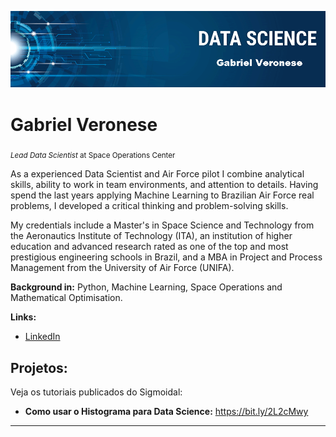 
<p align="center">
  <img src="banner.jpg" >
</p>

# Gabriel Veronese
<sub>*Lead Data Scientist* at Space Operations Center</sub>

As a experienced Data Scientist and Air Force pilot I combine analytical skills, ability to work in team environments, and attention to details. Having spend the last years applying Machine Learning to Brazilian Air Force real problems, I developed a critical thinking and problem-solving skills.

My credentials include a Master's in Space Science and Technology from the Aeronautics Institute of Technology (ITA), an institution of higher education and advanced research rated as one of the top and most prestigious engineering schools in Brazil, and a MBA in Project and Process Management from the University of Air Force (UNIFA).

**Background in:** Python, Machine Learning, Space Operations and Mathematical Optimisation.

**Links:**
* [LinkedIn](https://www.linkedin.com/in/carlosfab)



## Projetos:
Veja os tutoriais publicados do Sigmoidal:

* **Como usar o Histograma para Data Science:** https://bit.ly/2L2cMwy


---




